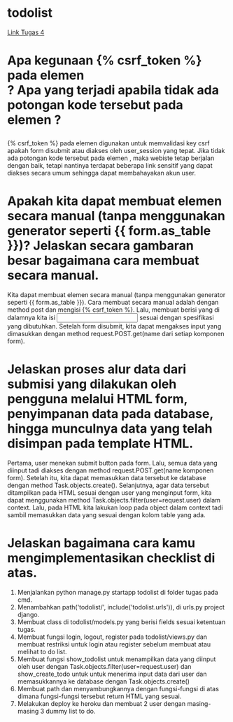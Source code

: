 # todolist
[Link Tugas 4](https://shannon-tugas2-pbp.herokuapp.com/todolist/)

# Apa kegunaan {% csrf_token %} pada elemen <form>? Apa yang terjadi apabila tidak ada potongan kode tersebut pada elemen <form>?
{% csrf_token %} pada elemen <form> digunakan untuk memvalidasi key csrf apakah form disubmit atau diakses oleh user_session yang tepat. Jika tidak ada potongan kode tersebut pada elemen <form>, maka webiste tetap berjalan dengan baik, tetapi nantinya terdapat beberapa link sensitif yang dapat diakses secara umum sehingga dapat membahayakan akun user.

# Apakah kita dapat membuat elemen <form> secara manual (tanpa menggunakan generator seperti {{ form.as_table }})? Jelaskan secara gambaran besar bagaimana cara membuat <form> secara manual.
Kita dapat membuat elemen <form> secara manual (tanpa menggunakan generator seperti {{ form.as_table }}). Cara membuat <form> secara manual adalah dengan method post dan mengisi {% csrf_token %}. Lalu, membuat <table> berisi <tr> yang di dalamnya kita isi <input> sesuai dengan spesifikasi yang dibutuhkan. Setelah form disubmit, kita dapat mengakses input yang dimasukkan dengan method request.POST.get(name dari setiap komponen form).

# Jelaskan proses alur data dari submisi yang dilakukan oleh pengguna melalui HTML form, penyimpanan data pada database, hingga munculnya data yang telah disimpan pada template HTML.
Pertama, user menekan submit button pada form. Lalu, semua data yang diinput tadi diakses dengan method request.POST.get(name komponen form). Setelah itu, kita dapat memasukkan data tersebut ke database dengan method Task.objects.create(). Selanjutnya, agar data tersebut ditampilkan pada HTML sesuai dengan user yang menginput form, kita dapat menggunakan method Task.objects.filter(user=request.user) dalam context. Lalu, pada HTML kita lakukan loop pada object dalam context tadi sambil memasukkan data yang sesuai dengan kolom table yang ada.

# Jelaskan bagaimana cara kamu mengimplementasikan checklist di atas.
1. Menjalankan python manage.py startapp todolist di folder tugas pada cmd.
2. Menambahkan path('todolist/', include('todolist.urls')), di urls.py project django.
3. Membuat class di todolist/models.py yang berisi fields sesuai ketentuan tugas.
4. Membuat fungsi login, logout, register pada todolist/views.py dan membuat restriksi untuk login atau register sebelum membuat atau melihat to do list.
5. Membuat fungsi show_todolist untuk menampilkan data yang diinput oleh user dengan Task.objects.filter(user=request.user) dan show_create_todo untuk untuk menerima input data dari user dan memasukkannya ke database dengan Task.objects.create()
6. Membuat path dan menyambungkannya dengan fungsi-fungsi di atas dimana fungsi-fungsi tersebut return HTML yang sesuai.
7. Melakukan deploy ke heroku dan membuat 2 user dengan masing-masing 3 dummy list to do.